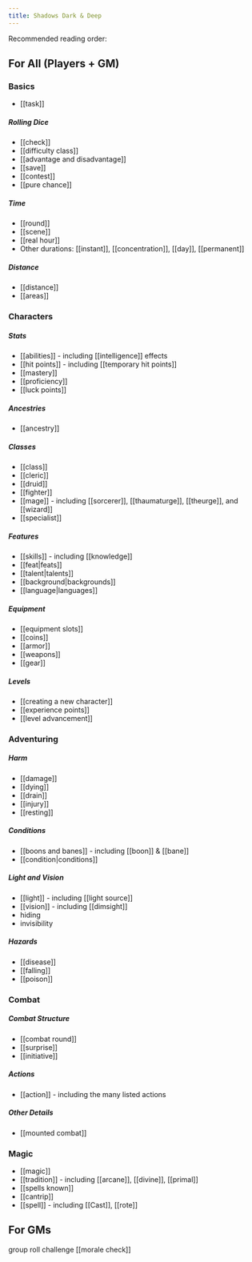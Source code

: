 ```yaml
---
title: Shadows Dark & Deep
---
```


Recommended reading order:

## For All (Players + GM)
### Basics
* [[task]]
##### Rolling Dice
* [[check]]
* [[difficulty class]]
* [[advantage and disadvantage]]
* [[save]]
* [[contest]]
* [[pure chance]]
##### Time
* [[round]]
* [[scene]]
* [[real hour]]
* Other durations: [[instant]], [[concentration]], [[day]], [[permanent]]
##### Distance
* [[distance]]
* [[areas]]

### Characters
##### Stats
* [[abilities]] - including [[intelligence]] effects
* [[hit points]] - including [[temporary hit points]]
* [[mastery]]
* [[proficiency]]
* [[luck points]]
##### Ancestries
* [[ancestry]]
##### Classes
* [[class]]
* [[cleric]]
* [[druid]]
* [[fighter]]
* [[mage]] - including [[sorcerer]], [[thaumaturge]], [[theurge]], and [[wizard]]
* [[specialist]]
##### Features
* [[skills]] - including [[knowledge]]
* [[feat|feats]]
* [[talent|talents]]
* [[background|backgrounds]]
* [[language|languages]]
##### Equipment
* [[equipment slots]]
* [[coins]]
* [[armor]]
* [[weapons]]
* [[gear]]
##### Levels
* [[creating a new character]]
* [[experience points]]
* [[level advancement]]

### Adventuring

##### Harm
* [[damage]]
* [[dying]]
* [[drain]]
* [[injury]]
* [[resting]]
##### Conditions
* [[boons and banes]] - including [[boon]] & [[bane]]
* [[condition|conditions]]
##### Light and Vision
* [[light]] - including [[light source]]
* [[vision]] - including [[dimsight]]
* hiding
* invisibility
##### Hazards
* [[disease]]
* [[falling]]
* [[poison]]

### Combat

##### Combat Structure
* [[combat round]]
* [[surprise]]
* [[initiative]]
##### Actions
* [[action]] - including the many listed actions
##### Other Details
* [[mounted combat]]

### Magic

* [[magic]]
* [[tradition]] - including [[arcane]], [[divine]], [[primal]]
* [[spells known]]
* [[cantrip]]
* [[spell]] - including [[Cast]], [[rote]]

## For GMs

group roll
challenge
[[morale check]]
